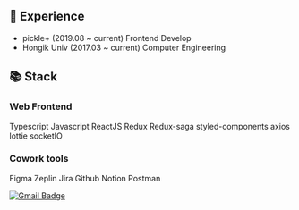 ## 📍 Experience
- pickle+ (2019.08 ~ current) Frontend Develop
- Hongik Univ (2017.03 ~ current) Computer Engineering

## 📚 Stack
### Web Frontend
Typescript Javascript ReactJS Redux Redux-saga styled-components axios lottie socketIO

### Cowork tools
Figma Zeplin Jira Github Notion Postman

[![Gmail Badge](https://img.shields.io/badge/-Contact%20Me-d14836?style=flat-square&logo=Gmail&logoColor=white&link=mailto:sarahseohyun@gmail.com)](mailto:jiyeon@pickle.plus)
